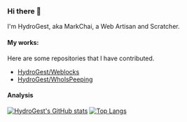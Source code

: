 ### Hi there 👋

I'm HydroGest, aka MarkChai, a Web Artisan and Scratcher.

#### My works:
Here are some repositories that I have contributed.

- [HydroGest/Weblocks](HydroGest/Weblocks)
- [HydroGest/WhoIsPeeping](HydroGest/WhoIsPeeping)

#### Analysis

[![HydroGest's GitHub stats](https://github-readme-stats.vercel.app/api?username=HydroGest&show_icons=true&hide=prs)]()
[![Top Langs](https://github-readme-stats.vercel.app/api/top-langs/?username=HydroGest&layout=compact)]()


